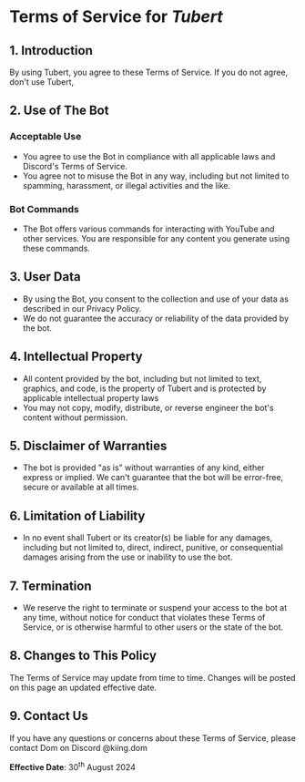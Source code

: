 # Terms of Service for *Tubert*

## 1. Introduction
By using Tubert, you agree to these Terms of Service. If you do not agree, don't use Tubert,

## 2. Use of The Bot
### Acceptable Use
 - You agree to use the Bot in compliance with all applicable laws and Discord's Terms of Service.
 - You agree not to misuse the Bot in any way, including but not limited to spamming, harassment, or illegal activities and the like.

### Bot Commands
- The Bot offers various commands for interacting with YouTube and other services. You are responsible for any content you generate using these commands.

## 3. User Data
- By using the Bot, you consent to the collection and use of your data as described in our Privacy Policy.
- We do not guarantee the accuracy or reliability of the data provided by the bot.

## 4. Intellectual Property
- All content provided by the bot, including but not limited to text, graphics, and code, is the property of Tubert and is protected by applicable intellectual property laws
- You may not copy, modify, distribute, or reverse engineer the bot's content without permission.

## 5. Disclaimer of Warranties
- The bot is provided "as is" without warranties of any kind, either express or implied. We can't guarantee that the bot will be error-free, secure or available at all times.

## 6. Limitation of Liability
- In no event shall Tubert or its creator(s) be liable for any damages, including but not limited to, direct, indirect, punitive, or consequential damages arising from the use or inability to use the bot.

## 7. Termination
- We reserve the right to terminate or suspend your access to the bot at any time, without notice for conduct that violates these Terms of Service, or is otherwise harmful to other users or the state of the bot.

## 8. Changes to This Policy
The Terms of Service may update from time to time. Changes will be posted on this page an updated effective date.

## 9. Contact Us
If you have any questions or concerns about these Terms of Service, please contact Dom on Discord @kiing.dom

**Effective Date**: 30<sup>th</sup> August 2024